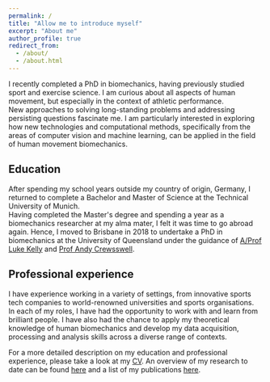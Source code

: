 ```yaml
---
permalink: /
title: "Allow me to introduce myself"
excerpt: "About me"
author_profile: true
redirect_from: 
  - /about/
  - /about.html
---
```


I recently completed a PhD in biomechanics, having previously studied sport and exercise science. I am curious about all aspects of human movement, but especially in the context of athletic performance.  
New approaches to solving long-standing problems and addressing persisting questions fascinate me. I am particularly interested in exploring how new technologies and computational methods, specifically from the areas of computer vision and machine learning, can be applied in the field of human movement biomechanics.  

Education
------

After spending my school years outside my country of origin, Germany, I returned to complete a Bachelor and Master of Science at the Technical University of Munich.  
Having completed the Master's degree and spending a year as a biomechanics researcher at my alma mater, I felt it was time to go abroad again. Hence, I moved to Brisbane in 2018 to undertake a PhD in biomechanics at the University of Queensland under the guidance of [A/Prof Luke Kelly](https://scholar.google.com.au/citations?user=4oen8loAAAAJ&hl=en&oi=sra) and [Prof Andy Crewsswell](https://scholar.google.com.au/citations?user=MGG3Bs8AAAAJ&hl=en&oi=ao).

Professional experience
------

I have experience working in a variety of settings, from innovative sports tech companies to world-renowned universities and sports organisations.  
In each of my roles, I have had the opportunity to work with and learn from brilliant people. I have also had the chance to apply my theoretical knowledge of human biomechanics and develop my data acquisition, processing and analysis skills across a diverse range of contexts.
  
  
For a more detailed description on my education and professional experience, please take a look at my [CV](/files/CV_202306.pdf). An overview of my research to date can be found [here](/portfolio) and a list of my publications [here](/publications).
